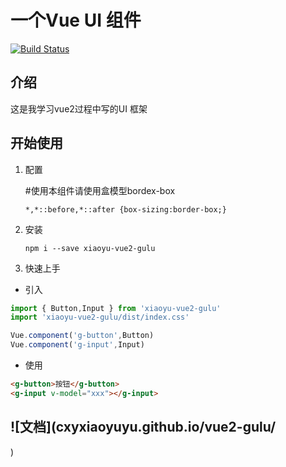 # 一个Vue UI 组件
[![Build Status](https://app.travis-ci.com/cxyxiaoyuyu/vue2-gulu.svg?branch=main)](https://app.travis-ci.com/cxyxiaoyuyu/vue2-gulu)

## 介绍
这是我学习vue2过程中写的UI 框架

## 开始使用

1. 配置 

    #使用本组件请使用盒模型bordex-box
    ```
    *,*::before,*::after {box-sizing:border-box;}

2. 安装 

    ```
    npm i --save xiaoyu-vue2-gulu
    ```

3. 快速上手 

* 引入

``` js
import { Button,Input } from 'xiaoyu-vue2-gulu'
import 'xiaoyu-vue2-gulu/dist/index.css'

Vue.component('g-button',Button)
Vue.component('g-input',Input)
```

* 使用
```html
<g-button>按钮</g-button>
<g-input v-model="xxx"></g-input>
```

## ![文档](cxyxiaoyuyu.github.io/vue2-gulu/
)




